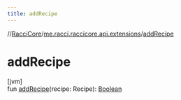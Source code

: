 ```yaml
---
title: addRecipe
---
```

//[RacciCore](../../index.html)/[me.racci.raccicore.api.extensions](index.html)/[addRecipe](add-recipe.html)



# addRecipe



[jvm]\
fun [addRecipe](add-recipe.html)(recipe: Recipe): [Boolean](https://kotlinlang.org/api/latest/jvm/stdlib/kotlin/-boolean/index.html)




